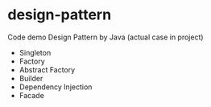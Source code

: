 # design-pattern

Code demo Design Pattern by Java (actual case in project)

- Singleton
- Factory
- Abstract Factory
- Builder
- Dependency Injection
- Facade
